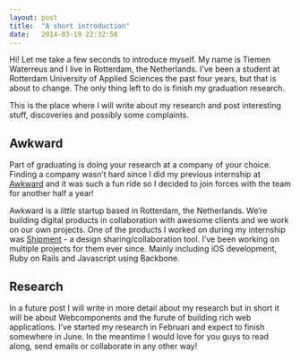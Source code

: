 ```yaml
---
layout: post
title:  "A short introduction"
date:   2014-03-19 22:32:50
---
```


Hi! Let me take a few seconds to introduce myself. My name is Tiemen Waterreus and I live in Rotterdam, the Netherlands. I've been a student at Rotterdam University of Applied Sciences the past four years, but that is about to change. The only thing left to do is finish my graduation research.

This is the place where I will write about my research and post interesting stuff, discoveries and possibly some complaints.

## Awkward
Part of graduating is doing your research at a company of your choice. Finding a company wasn’t hard since I did my previous internship at [Awkward](http://www.madeawkward.com) and it was such a fun ride so I decided to join forces with the team for another half a year!

Awkward is a *little* startup based in Rotterdam, the Netherlands. We’re building digital products in collaboration with awesome clients and we work on our own projects. One of the products I worked on during my internship was [Shipment](http://www.shipmentapp.com) - a design sharing/collaboration tool. I’ve been working on multiple projects for them ever since. Mainly including iOS development, Ruby on Rails and Javascript using Backbone.

## Research
In a future post I will write in more detail about my research but in short it will be about Webcomponents and the furute of building rich web applications. I’ve started my research in Februari and expect to finish somewhere in June. In the meantime I would love for you guys to read along, send emails or collaborate in any other way!

